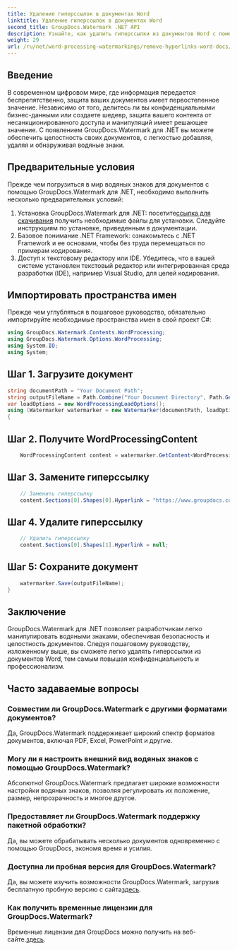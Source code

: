 ```yaml
---
title: Удаление гиперссылок в документах Word
linktitle: Удаление гиперссылок в документах Word
second_title: GroupDocs.Watermark .NET API
description: Узнайте, как удалить гиперссылки из документов Word с помощью GroupDocs.Watermark для .NET. Повысьте безопасность документов без особых усилий.
weight: 29
url: /ru/net/word-processing-watermarkings/remove-hyperlinks-word-docs/
---
```

## Введение
В современном цифровом мире, где информация передается беспрепятственно, защита ваших документов имеет первостепенное значение. Независимо от того, делитесь ли вы конфиденциальными бизнес-данными или создаете шедевр, защита вашего контента от несанкционированного доступа и манипуляций имеет решающее значение. С появлением GroupDocs.Watermark для .NET вы можете обеспечить целостность своих документов, с легкостью добавляя, удаляя и обнаруживая водяные знаки.
## Предварительные условия
Прежде чем погрузиться в мир водяных знаков для документов с помощью GroupDocs.Watermark для .NET, необходимо выполнить несколько предварительных условий:
1.  Установка GroupDocs.Watermark для .NET: посетите[ссылка для скачивания](https://releases.groupdocs.com/Watermark/net/) получить необходимые файлы для установки. Следуйте инструкциям по установке, приведенным в документации.
2. Базовое понимание .NET Framework: ознакомьтесь с .NET Framework и ее основами, чтобы без труда перемещаться по примерам кодирования.
3. Доступ к текстовому редактору или IDE. Убедитесь, что в вашей системе установлен текстовый редактор или интегрированная среда разработки (IDE), например Visual Studio, для целей кодирования.

## Импортировать пространства имен
Прежде чем углубляться в пошаговое руководство, обязательно импортируйте необходимые пространства имен в свой проект C#:
```csharp
using GroupDocs.Watermark.Contents.WordProcessing;
using GroupDocs.Watermark.Options.WordProcessing;
using System.IO;
using System;
```
## Шаг 1. Загрузите документ
```csharp
string documentPath = "Your Document Path";
string outputFileName = Path.Combine("Your Document Directory", Path.GetFileName(documentPath));
var loadOptions = new WordProcessingLoadOptions();
using (Watermarker watermarker = new Watermarker(documentPath, loadOptions))
{
```
## Шаг 2. Получите WordProcessingContent
```csharp
    WordProcessingContent content = watermarker.GetContent<WordProcessingContent>();
```
## Шаг 3. Замените гиперссылку
```csharp
    // Заменить гиперссылку
    content.Sections[0].Shapes[0].Hyperlink = "https://www.groupdocs.com/»;
```
## Шаг 4. Удалите гиперссылку
```csharp
    // Удалить гиперссылку
    content.Sections[0].Shapes[1].Hyperlink = null;
```
## Шаг 5: Сохраните документ
```csharp
    watermarker.Save(outputFileName);
}
```

## Заключение
GroupDocs.Watermark для .NET позволяет разработчикам легко манипулировать водяными знаками, обеспечивая безопасность и целостность документов. Следуя пошаговому руководству, изложенному выше, вы сможете легко удалять гиперссылки из документов Word, тем самым повышая конфиденциальность и профессионализм.
## Часто задаваемые вопросы
### Совместим ли GroupDocs.Watermark с другими форматами документов?
Да, GroupDocs.Watermark поддерживает широкий спектр форматов документов, включая PDF, Excel, PowerPoint и другие.
### Могу ли я настроить внешний вид водяных знаков с помощью GroupDocs.Watermark?
Абсолютно! GroupDocs.Watermark предлагает широкие возможности настройки водяных знаков, позволяя регулировать их положение, размер, непрозрачность и многое другое.
### Предоставляет ли GroupDocs.Watermark поддержку пакетной обработки?
Да, вы можете обрабатывать несколько документов одновременно с помощью GroupDocs, экономя время и усилия.
### Доступна ли пробная версия для GroupDocs.Watermark?
 Да, вы можете изучить возможности GroupDocs.Watermark, загрузив бесплатную пробную версию с сайта[здесь](https://releases.groupdocs.com/).
### Как получить временные лицензии для GroupDocs.Watermark?
 Временные лицензии для GroupDocs можно получить на веб-сайте.[здесь](https://purchase.groupdocs.com/temporary-license/).